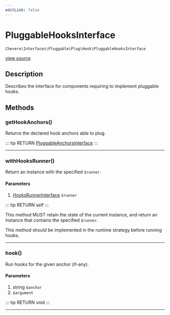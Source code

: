 ```yaml
---
editLink: false
---
```


# PluggableHooksInterface

`Chevere\Interfaces\Pluggable\Plug\Hook\PluggableHooksInterface`

[view source](https://github.com/chevere/chevere/blob/master/Pluggable/Plug/Hook/PluggableHooksInterface.php)

## Description

Describes the interface for components requiring to implement pluggable hooks.

## Methods

### getHookAnchors()

Returns the declared hook anchors able to plug.

::: tip RETURN
[PluggableAnchorsInterface](../../PluggableAnchorsInterface.md)
:::

---

### withHooksRunner()

Return an instance with the specified `$runner`.

#### Parameters

1. [HooksRunnerInterface](./HooksRunnerInterface.md) `$runner`

::: tip RETURN
self
:::

This method MUST retain the state of the current instance, and return
an instance that contains the specified `$runner`.

This method should be implemented in the runtime strategy before running hooks.

---

### hook()

Run hooks for the given anchor (if-any).

#### Parameters

1. string `$anchor`
2.  `$argument`

::: tip RETURN
void
:::

---
